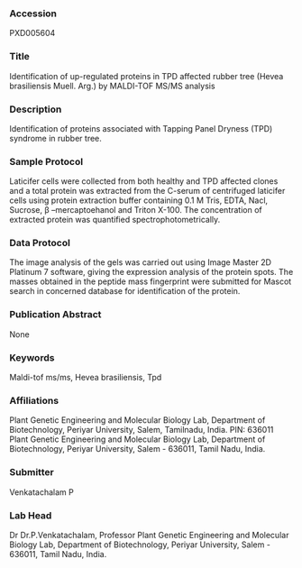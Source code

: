 ### Accession
PXD005604

### Title
Identification of up-regulated proteins in TPD affected rubber tree (Hevea brasiliensis Muell. Arg.) by MALDI-TOF MS/MS analysis

### Description
Identification of proteins associated with Tapping Panel Dryness (TPD) syndrome in rubber tree.

### Sample Protocol
Laticifer cells were collected from both healthy and TPD affected clones and a total protein was extracted from the C-serum of centrifuged laticifer cells using protein extraction buffer containing 0.1 M Tris, EDTA, Nacl, Sucrose, β –mercaptoehanol and Triton X-100. The concentration of extracted protein was quantified spectrophotometrically.

### Data Protocol
The image analysis of the gels was carried out using Image Master 2D Platinum 7 software, giving the expression analysis of the protein spots. The masses obtained in the peptide mass fingerprint were submitted for Mascot search in concerned database for identification of the protein.

### Publication Abstract
None

### Keywords
Maldi-tof ms/ms, Hevea brasiliensis, Tpd

### Affiliations
Plant Genetic Engineering and Molecular Biology Lab,
Department of Biotechnology,
Periyar University,
Salem,
Tamilnadu, India.
PIN: 636011
Plant Genetic Engineering and Molecular Biology Lab, Department of Biotechnology, Periyar University, Salem - 636011, Tamil Nadu, India.

### Submitter
Venkatachalam P

### Lab Head
Dr Dr.P.Venkatachalam, Professor
Plant Genetic Engineering and Molecular Biology Lab, Department of Biotechnology, Periyar University, Salem - 636011, Tamil Nadu, India.


